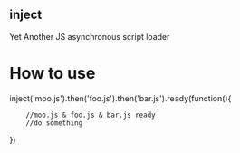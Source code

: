 inject 
------

Yet Another JS asynchronous script loader

How to use
==========

inject('moo.js').then('foo.js').then('bar.js').ready(function(){

        //moo.js & foo.js & bar.js ready
        //do something
}) 

